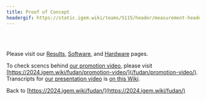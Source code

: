 ```yaml
---
title: Proof of Concept
headergif: https://static.igem.wiki/teams/5115/header/measurement-header.gif
---
```


<br><br>

Please visit our [Results](/fudan/results/), [Software](/fudan/software), and [Hardware](/fudan/hardware) pages.

To check scencs behind [our promotion video](https://video.igem.org/w/d1795b71-2707-4eeb-92ce-5b88145ef1a3), please visit [https://2024.igem.wiki/fudan/promotion-video/](/fudan/promotion-video/). Transcripts for [our presentation video](https://video.igem.org/w/4817e7e4-446b-4760-b866-2817794b02c9) is [on this Wiki](/fudan/pv/).

Back to [https://2024.igem.wiki/fudan/](https://2024.igem.wiki/fudan/)
